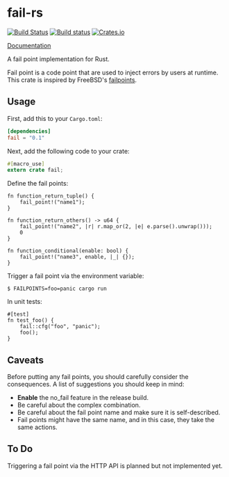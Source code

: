 # fail-rs

[![Build Status](https://travis-ci.org/pingcap/fail-rs.svg?branch=master)](https://travis-ci.org/pingcap/fail-rs)
[![Build status](https://ci.appveyor.com/api/projects/status/vksd5ifajog5gbiu/branch/master?svg=true)](https://ci.appveyor.com/project/busyjay/fail-rs/branch/master)
[![Crates.io](https://img.shields.io/crates/v/fail.svg?maxAge=2592000)](https://crates.io/crates/fail)

[Documentation](https://docs.rs/fail)

A fail point implementation for Rust.

Fail point is a code point that are used to inject errors by users at runtime.
This crate is inspired by FreeBSD's [failpoints](https://freebsd.org/cgi/man.cgi?query=fail).

## Usage

First, add this to your `Cargo.toml`:

```toml
[dependencies]
fail = "0.1"
```

Next, add the following code to your crate:

```rust
#[macro_use]
extern crate fail;
```

Define the fail points:

```
fn function_return_tuple() {
    fail_point!("name1");
}

fn function_return_others() -> u64 {
    fail_point!("name2", |r| r.map_or(2, |e| e.parse().unwrap()));
    0
}

fn function_conditional(enable: bool) {
    fail_point!("name3", enable, |_| {});
}
```

Trigger a fail point via the environment variable:

```
$ FAILPOINTS=foo=panic cargo run
```

In unit tests:

```
#[test]
fn test_foo() {
    fail::cfg("foo", "panic");
    foo();
}
```

## Caveats

Before putting any fail points, you should carefully consider the consequences.
A list of suggestions you should keep in mind:

 - **Enable** the no_fail feature in the release build.
 - Be careful about the complex combination.
 - Be careful about the fail point name and make sure it is self-described.
 - Fail points might have the same name, and in this case, they take the same actions.

## To Do

Triggering a fail point via the HTTP API is planned but not implemented yet.
